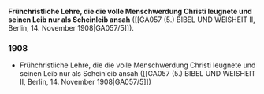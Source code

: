 **Frühchristliche Lehre, die die volle Menschwerdung Christi leugnete und seinen Leib nur als Scheinleib ansah** ([[GA057 (5.) BIBEL UND WEISHEIT II, Berlin, 14. November 1908|GA057/5]]).

### 1908
- Frühchristliche Lehre, die die volle Menschwerdung Christi leugnete und seinen Leib nur als Scheinleib ansah ([[GA057 (5.) BIBEL UND WEISHEIT II, Berlin, 14. November 1908|GA057/5]])